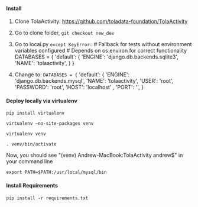 #### Install

1. Clone TolaActivity: https://github.com/toladata-foundation/TolaActivity
2. Go to clone folder, `git checkout new_dev` 
3. Go to local.py 
`except KeyError:`
       \# Fallback for tests without environment variables configured
       \# Depends on os.environ for correct functionality
       DATABASES = {
           'default': {
               'ENGINE': 'django.db.backends.sqlite3',
               'NAME': 'tolaactivity',
           }
       }
       
4. Change to: 
`DATABASES = {`
       'default': {
           'ENGINE': 'django.db.backends.mysql',
           'NAME': 'tolaactivity',
           'USER': 'root',
           'PASSWORD': 'root',
           'HOST': 'localhost' ,
           'PORT': '',
       }
       
 #### Deploy locally via virtualenv
 `pip install virtualenv`
 
 `virtualenv —no-site-packages venv`
 
 `virtualenv venv`
 
 `. venv/bin/activate`
 
 Now, you should see "(venv) Andrew-MacBook:TolaActivity andrew$" in your command line
 
`export PATH=$PATH:/usr/local/mysql/bin`

 #### Install Requirements
 
 `pip install -r requirements.txt`
 
 



